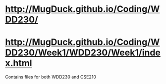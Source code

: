 # http://MugDuck.github.io/Coding/WDD230/
# http://MugDuck.github.io/Coding/WDD230/Week1/WDD230/Week1/index.html
Contains files for both WDD230 and CSE210
